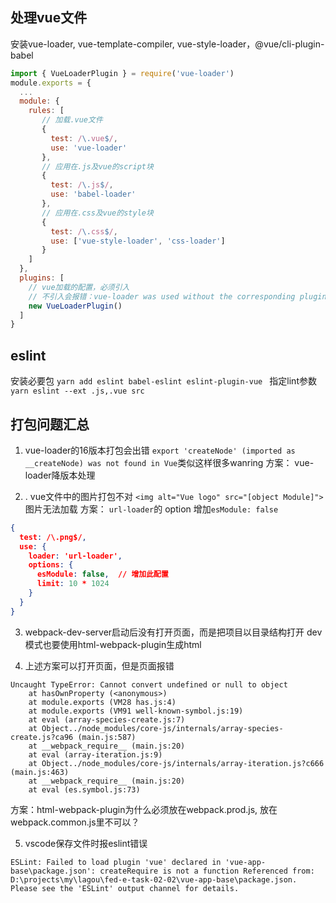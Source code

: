 ## 处理vue文件
安装vue-loader, vue-template-compiler, vue-style-loader，@vue/cli-plugin-babel

``` javascript
import { VueLoaderPlugin } = require('vue-loader')
module.exports = {
  ...
  module: {
    rules: [
       // 加载.vue文件
       {
         test: /\.vue$/,
         use: 'vue-loader'
       },
       // 应用在.js及vue的script块
       {
         test: /\.js$/,
         use: 'babel-loader'
       },
       // 应用在.css及vue的style块
       {
         test: /\.css$/,
         use: ['vue-style-loader', 'css-loader']
       }
    ]
  },
  plugins: [
    // vue加载的配置，必须引入
    // 不引入会报错：vue-loader was used without the corresponding plugin. Make sure to include VueLoaderPlugin in your webpack config.
    new VueLoaderPlugin()
  ]
}
```

## eslint
安装必要包
```yarn add eslint babel-eslint eslint-plugin-vue ```
指定lint参数
```yarn eslint --ext .js,.vue src```


## 打包问题汇总
1. vue-loader的16版本打包会出错
```export 'createNode' (imported as __createNode) was not found in Vue```类似这样很多wanring
方案： vue-loader降版本处理

2. . vue文件中的图片打包不对
```<img alt="Vue logo" src="[object Module]">```图片无法加载
方案： `url-loader`的 option 增加`esModule: false`
``` json
{
  test: /\.png$/,
  use: {
    loader: 'url-loader',
    options: {
      esModule: false,  // 增加此配置
      limit: 10 * 1024
    }
  }
}
```

3. webpack-dev-server启动后没有打开页面，而是把项目以目录结构打开
dev模式也要使用html-webpack-plugin生成html

4. 上述方案可以打开页面，但是页面报错 
```
Uncaught TypeError: Cannot convert undefined or null to object
    at hasOwnProperty (<anonymous>)
    at module.exports (VM28 has.js:4)
    at module.exports (VM91 well-known-symbol.js:19)
    at eval (array-species-create.js:7)
    at Object../node_modules/core-js/internals/array-species-create.js?ca96 (main.js:587)
    at __webpack_require__ (main.js:20)
    at eval (array-iteration.js:9)
    at Object../node_modules/core-js/internals/array-iteration.js?c666 (main.js:463)
    at __webpack_require__ (main.js:20)
    at eval (es.symbol.js:73)
``` 
方案：html-webpack-plugin为什么必须放在webpack.prod.js, 放在webpack.common.js里不可以？

5. vscode保存文件时报eslint错误
```
ESLint: Failed to load plugin 'vue' declared in 'vue-app-base\package.json': createRequire is not a function Referenced from: D:\projects\my\lagou\fed-e-task-02-02\vue-app-base\package.json. Please see the 'ESLint' output channel for details.
```